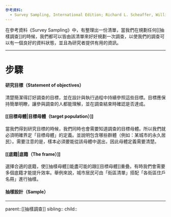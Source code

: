 ```yaml
---
參考資料:
  - Survey Sampling, International Edition; Richard L. Scheaffer, William Mendenhall. III
---
```

在參考資料《Survey Sampling》中，有整理出一份清單，當我們在規劃任何[[抽樣調查]]的時候，我們都可以皆由該清單來好好規劃一次調查，以使我們的調查可以有一個良好的資料狀態，並且為研究者提供有用的資訊。
- - -
# 步驟
#### 研究目標（Statement of objectives）
清楚簡潔得訂好調查的目標，並在設計與執行過程中持續參照這些目標。目標應保持簡單明瞭，讓參與調查的人都能理解，並在調查結束時確認是否達成。

#### [[目標母體|目標母體（target population）]]
當我們得到研究目標的時候，我們同時也會需要知道調查的目標母體。所以我們就必須明確界定「目標母體」的定義。並說明包含哪些群體（例如：某城市的永久居民）。需要注意的是，樣本必須要能從該母體中選出，因此母體定義需要清楚。

#### [[底籍|底籍（The frame）]]
選擇合適的底籍，使[[抽樣母體]]能盡可能的跟[[目標母體]]重疊。有時我們會需要多個底籍才能提升效率。舉例來說，城市居民可由「街區清單」搭配「各街區住戶名冊」進行抽樣。

#### 抽樣設計（Sample）

- - -
parent::[[抽樣調查]]
sibling::
child::